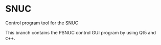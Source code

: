# SNUC

Control program tool for the SNUC

This branch contains the PSNUC control GUI program by using Qt5 and c++.